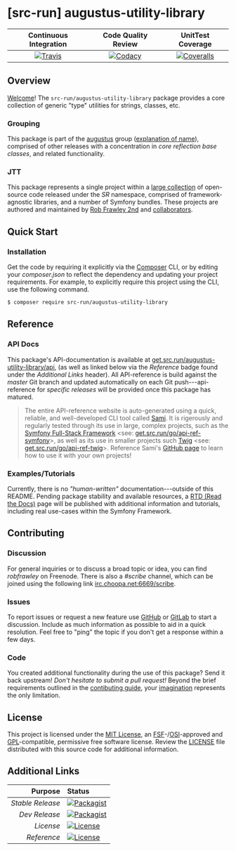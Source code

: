 # [src-run] augustus-utility-library

| Continuous Integration |   Code Quality Review   |    UnitTest Coverage    |
|:----------------------:|:-----------------------:|:-----------------------:|
| [![Travis](https://get.src.run/augustus-utility-library/travis_shield)](https://get.src.run/augustus-utility-library/travis) | [![Codacy](https://get.src.run/augustus-utility-library/codacy_shield)](https://get.src.run/augustus-utility-library/codacy) | [![Coveralls](https://get.src.run/augustus-utility-library/coveralls_shield)](https://get.src.run/augustus-utility-library/coveralls) |

## Overview

[Welcome](https://get.src.run/go/readme_welcome)!
The `src-run/augustus-utility-library` package provides a core
collection of generic "type" utilities for strings, classes, etc.

### Grouping

This package is part of the [augustus](https://get.src.run/augustus-utility-library/group)
group ([explanation of name](https://get.src.run/augustus-utility-library/group_explanation)),
comprised of other releases with a concentration in 
*core reflection base classes*,
and related functionality.

### JTT

This package represents a single project within a
[large collection](https://get.src.run/go/explore) of open-source code released
under the *SR* namespace, comprised of framework-agnostic libraries,
and a number of Symfony bundles. These projects are authored and maintained
by [Rob Frawley 2nd](https://get.src.run/rmf) and 
[collaborators](https://get.src.run/augustus-utility-library/github_collaborators).

## Quick Start

### Installation

Get the code by requiring it explicitly via the [Composer](https://getcomposer.com)
CLI, or by editing your *composer.json* to reflect the dependency and updating
your project requirements. For example, to explicitly require this project using
the CLI, use the following command.

```bash
$ composer require src-run/augustus-utility-library
```

## Reference

### API Docs

This package's API-documentation is available at [get.src.run/augustus-utility-library/api](https://get.src.run/augustus-utility-library/api),
(as well as linked below via the *Reference* badge found under the *Additional Links*
header). All API-reference is build against the *master* Git branch and updated
automatically on each Git push---api-reference for *specific releases* will
be provided once this package has matured.

> The entire API-reference website is auto-generated using a quick,
> reliable, and well-developed CLI tool called [Sami](https://get.src.run/go/sami).
> It is rigerously and regularly tested through its use in large, complex projects,
> such as the [Symfony Full-Stack Framework](https://get.src.run/go/symfony) 
> <see: [get.src.run/go/api-ref-symfony](https://get.src.run/go/symfony-api)>, as well
> as its use in smaller projects such
> [Twig](https://get.src.run/go/sami-twig)
> <see: [get.src.run/go/api-ref-twig](https://get.src.run/go/twig-api)>.
> Reference Sami's [GitHub page](https://get.src.run/go/sami) to learn how to use
> it with your own projects!

### Examples/Tutorials

Currently, there is no *"human-written"* documentation---outside of this README.
Pending package stability and available resources, a
[RTD (Read the Docs)](https://get.src.run/go/rtd) page will be published with
additional information and tutorials, including real use-cases within the Symfony
Framework.

## Contributing

### Discussion

For general inquiries or to discuss a broad topic or idea, you can find
*robfrawley* on Freenode. There is also a *#scribe* channel, which can
be joined using the following link
[irc.choopa.net:6669/scribe](irc://irc.choopa.net:6669/scribe).

### Issues

To report issues or request a new feature use
[GitHub](https://get.src.run/augustus-utility-library/github_issues)
or [GitLab](https://get.src.run/augustus-utility-library/gitlab_issues)
to start a discussion. Include as much information as possible to aid in
a quick resolution. Feel free to "ping" the topic if you don't get a
response within a few days.

### Code

You created additional functionality during the use of this package? Send
it back upstream! *Don't hesitate to submit a pull request!* Beyond the
brief requirements outlined in the
[contibuting guide](https://get.src.run/augustus-utility-library/contributing),
your [imagination](https://get.src.run/go/readme_imagination)
represents the only limitation.

## License

This project is licensed under the
[MIT License](https://get.src.run/go/mit), an
[FSF](https://get.src.run/go/fsf)-/[OSI](https://get.src.run/go/osi)-approved
and [GPL](https://get.src.run/go/gpl)-compatible, permissive free software
license. Review the
[LICENSE](https://get.src.run/augustus-utility-library/license)
file distributed with this source code for additional information.

## Additional Links

|       Purpose | Status        |
|--------------:|:--------------|
| *Stable Release*    | [![Packagist](https://get.src.run/augustus-utility-library/packagist_shield)](https://get.src.run/augustus-utility-library/packagist) |
| *Dev Release*    | [![Packagist](https://get.src.run/augustus-utility-library/packagist_pre_shield)](https://get.src.run/augustus-utility-library/packagist) |
| *License*    | [![License](https://get.src.run/augustus-utility-library/license_shield)](https://get.src.run/augustus-utility-library/license) |
| *Reference*  | [![License](https://get.src.run/augustus-utility-library/api_shield)](https://get.src.run/augustus-utility-library/api) |
